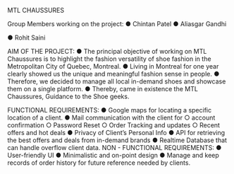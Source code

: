 MTL CHAUSSURES

Group Members working on the project:
● Chintan Patel
● Aliasgar Gandhi

● Rohit Saini

AIM OF THE PROJECT:
  ● The principal objective of working on MTL Chaussures is to highlight the fashion versatility of shoe fashion in the Metropolitan City of Quebec, Montreal.
  ● Living in Montreal for one year clearly showed us the unique and meaningful fashion sense in people.
  ● Therefore, we decided to manage all local in-demand shoes and showcase them on a single platform.
  ● Thereby, came in existence the MTL Chaussures, Guidance to the Shoe geeks.

FUNCTIONAL REQUIREMENTS:
  ● Google maps for locating a specific location of a client.
  ● Mail communication with the client for
    ○ account confirmation
    ○ Password Reset
    ○ Order Tracking and updates
    ○ Recent offers and hot deals
  ● Privacy of Client’s Personal Info
  ● API for retrieving the best offers and deals from in-demand brands
  ● Realtime Database that can handle overflow client data.
NON - FUNCTIONAL REQUIREMENTS:
  ● User-friendly UI
  ● Minimalistic and on-point design
  ● Manage and keep records of order history for future reference needed by clients.
